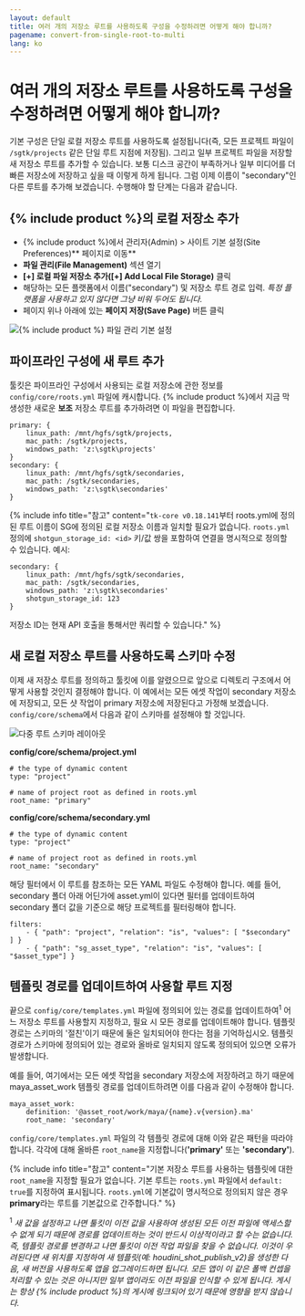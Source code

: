 ```yaml
---
layout: default
title: 여러 개의 저장소 루트를 사용하도록 구성을 수정하려면 어떻게 해야 합니까?
pagename: convert-from-single-root-to-multi
lang: ko
---
```


# 여러 개의 저장소 루트를 사용하도록 구성을 수정하려면 어떻게 해야 합니까?

기본 구성은 단일 로컬 저장소 루트를 사용하도록 설정됩니다(즉, 모든 프로젝트 파일이 `/sgtk/projects` 같은 단일 루트 지점에 저장됨). 그리고 일부 프로젝트 파일을 저장할 새 저장소 루트를 추가할 수 있습니다. 보통 디스크 공간이 부족하거나 일부 미디어를 더 빠른 저장소에 저장하고 싶을 때 이렇게 하게 됩니다.
그럼 이제 이름이 "secondary"인 다른 루트를 추가해 보겠습니다. 수행해야 할 단계는 다음과 같습니다.

## {% include product %}의 로컬 저장소 추가

- {% include product %}에서 관리자(Admin) > 사이트 기본 설정(Site Preferences)** 페이지로 이동**
- **파일 관리(File Management)** 섹션 열기
- **[+] 로컬 파일 저장소 추가([+] Add Local File Storage)** 클릭
- 해당하는 모든 플랫폼에서 이름("secondary") 및 저장소 루트 경로 입력. *특정 플랫폼을 사용하고 있지 않다면 그냥 비워 두어도 됩니다.*
- 페이지 위나 아래에 있는 **페이지 저장(Save Page)** 버튼 클릭

![{% include product %} 파일 관리 기본 설정](images/shotgun-pref-file-management.png)

## 파이프라인 구성에 새 루트 추가

툴킷은 파이프라인 구성에서 사용되는 로컬 저장소에 관한 정보를 `config/core/roots.yml` 파일에 캐시합니다. {% include product %}에서 지금 막 생성한 새로운 **보조** 저장소 루트를 추가하려면 이 파일을 편집합니다.

    primary: {
        linux_path: /mnt/hgfs/sgtk/projects,
        mac_path: /sgtk/projects,
        windows_path: 'z:\sgtk\projects'
    }
    secondary: {
        linux_path: /mnt/hgfs/sgtk/secondaries,
        mac_path: /sgtk/secondaries,
        windows_path: 'z:\sgtk\secondaries'
    }

{% include info title="참고" content="`tk-core v0.18.141`부터 roots.yml에 정의된 루트 이름이 SG에 정의된 로컬 저장소 이름과 일치할 필요가 없습니다. `roots.yml` 정의에 `shotgun_storage_id: <id>` 키/값 쌍을 포함하여 연결을 명시적으로 정의할 수 있습니다.
예시:

    secondary: {
        linux_path: /mnt/hgfs/sgtk/secondaries,
        mac_path: /sgtk/secondaries,
        windows_path: 'z:\sgtk\secondaries'
        shotgun_storage_id: 123
    }

저장소 ID는 현재 API 호출을 통해서만 쿼리할 수 있습니다." %}

## 새 로컬 저장소 루트를 사용하도록 스키마 수정

이제 새 저장소 루트를 정의하고 툴킷에 이를 알렸으므로 앞으로 디렉토리 구조에서 어떻게 사용할 것인지 결정해야 합니다. 이 예에서는 모든 에셋 작업이 secondary 저장소에 저장되고, 모든 샷 작업이 primary 저장소에 저장된다고 가정해 보겠습니다. `config/core/schema`에서 다음과 같이 스키마를 설정해야 할 것입니다.

![다중 루트 스키마 레이아웃](images/schema-multi-root.png)

**config/core/schema/project.yml**

    # the type of dynamic content
    type: "project"

    # name of project root as defined in roots.yml
    root_name: "primary"

**config/core/schema/secondary.yml**

    # the type of dynamic content
    type: "project"

    # name of project root as defined in roots.yml
    root_name: "secondary"

해당 필터에서 이 루트를 참조하는 모든 YAML 파일도 수정해야 합니다.
예를 들어, secondary 폴더 아래 어딘가에 asset.yml이 있다면 필터를 업데이트하여 secondary 폴더 값을 기준으로 해당 프로젝트를 필터링해야 합니다.

    filters:
        - { "path": "project", "relation": "is", "values": [ "$secondary" ] }
        - { "path": "sg_asset_type", "relation": "is", "values": [ "$asset_type"] }

## 템플릿 경로를 업데이트하여 사용할 루트 지정

끝으로 `config/core/templates.yml` 파일에 정의되어 있는 경로를 업데이트하여<sup>1</sup> 어느 저장소 루트를 사용할지 지정하고, 필요 시 모든 경로를 업데이트해야 합니다. 템플릿 경로는 스키마의 '절친'이기 때문에 둘은 일치되어야 한다는 점을 기억하십시오. 템플릿 경로가 스키마에 정의되어 있는 경로와 올바로 일치되지 않도록 정의되어 있으면 오류가 발생합니다.

예를 들어, 여기에서는 모든 에셋 작업을 secondary 저장소에 저장하려고 하기 때문에 maya_asset_work 템플릿 경로를 업데이트하려면 이를 다음과 같이 수정해야 합니다.

    maya_asset_work:
        definition: '@asset_root/work/maya/{name}.v{version}.ma'
        root_name: 'secondary'

`config/core/templates.yml` 파일의 각 템플릿 경로에 대해 이와 같은 패턴을 따라야 합니다. 각각에 대해 올바른 `root_name`을 지정합니다(**'primary'** 또는 **'secondary'**).

{% include info title="참고" content="기본 저장소 루트를 사용하는 템플릿에 대한 `root_name`을 지정할 필요가 없습니다. 기본 루트는 `roots.yml` 파일에서 `default: true`를 지정하여 표시됩니다. `roots.yml`에 기본값이 명시적으로 정의되지 않은 경우 **primary**라는 루트를 기본값으로 간주합니다." %}

<sup>1</sup> *새 값을 설정하고 나면 툴킷이 이전 값을 사용하여 생성된 모든 이전 파일에 액세스할 수 없게 되기 때문에 경로를 업데이트하는 것이 반드시 이상적이라고 할 수는 없습니다. 즉, 템플릿 경로를 변경하고 나면 툴킷이 이전 작업 파일을 찾을 수 없습니다. 이것이 우려된다면 새 위치를 지정하여 새 템플릿(예: houdini_shot_publish_v2)을 생성한 다음, 새 버전을 사용하도록 앱을 업그레이드하면 됩니다. 모든 앱이 이 같은 폴백 컨셉을 처리할 수 있는 것은 아니지만 일부 앱이라도 이전 파일을 인식할 수 있게 됩니다. 게시는 항상 {% include product %}의 게시에 링크되어 있기 때문에 영향을 받지 않습니다.*
